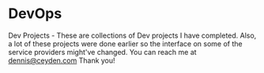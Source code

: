 # DevOps
Dev Projects - 
These are collections of Dev projects I have completed.
Also, a lot of these projects were done earlier so the interface on some of the service providers might've changed.
You can reach me at dennis@ceyden.com
Thank you!
